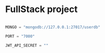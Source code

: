 # FullStack project 

```js

MONGO = "mongodb://127.0.0.1:27017/userdb"

PORT = "7000"

JWT_API_SECRET = ""

```